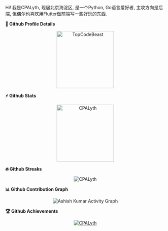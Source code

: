 Hi! 我是CPALyth, 现居北京海淀区, 是一个Python, Go语言爱好者, 主攻方向是后端, 但偶尔也喜欢用Flutter做前端写一些好玩的东西.


<!--
**CPALyth/CPALyth** is a ✨ _special_ ✨ repository because its `README.md` (this file) appears on your GitHub profile.

Here are some ideas to get you started:

- 🔭 I’m currently working on ...
- 🌱 I’m currently learning ...
- 👯 I’m looking to collaborate on ...
- 🤔 I’m looking for help with ...
- 💬 Ask me about ...
- 📫 How to reach me: ...
- 😄 Pronouns: ...
- ⚡ Fun fact: ...
-->


	

<summary><b>🔎 Github Profile Details</b></summary>

<p align="center"><img height="180em" src="https://github-profile-summary-cards.vercel.app/api/cards/profile-details?username=CPALyth&theme=github_dark" alt="TopCodeBeast" align = "center"/></p>



<summary><b>⚡ Github Stats</b></summary>

<p align="center"><img height="180em" src="https://github-readme-stats.vercel.app/api?username=CPALyth&hide_border=true&count_private=true&show_icons=true&theme=radical" alt="CPALyth" align = "center"/></p>



 <summary><b>🔥 Github Streaks</b></summary>

<p align="center"><img src="https://github-readme-streak-stats.herokuapp.com/?user=CPALyth&theme=black-ice&hide_border=true&stroke=0000&background=0D1117&ring=e05397&fire=e05397&currStreakLabel=e05397" alt="CPALyth" /></p>



<summary><b>📊 Github Contribution Graph</b></summary>

<p align="center"<a href="#"><img alt="Ashish Kumar Activity Graph" src="https://activity-graph.herokuapp.com/graph?username=CPALyth&bg_color=0D1117&color=e05397&line=e05397&point=FFFFFF&hide_border=true&" /></a></p>

<!-- </details>

<details>    -->

 <summary><b>🏆 Github Achievements</b></summary>

<p align="center"> <a href="https://github.com/TopCodeBeast"><img src="https://github-profile-trophy.vercel.app/?username=CPALyth&margin-w=5&theme=radical" alt="CPALyth" /></a> </p>



<br>
